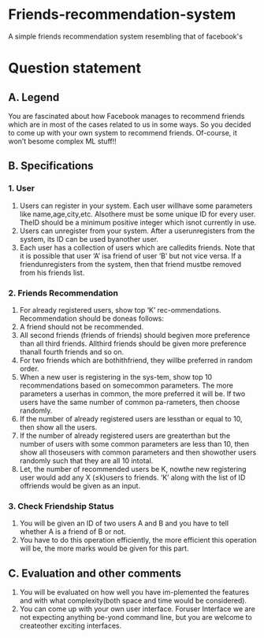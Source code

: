 # Friends-recommendation-system
A simple friends recommendation system resembling that of facebook's 

# Question statement

## A.    Legend

You  are  fascinated  about  how  Facebook  manages  to recommend friends which are in most of the cases related to us in some ways.  So you decided to come up with your own system to recommend friends.  Of-course, it won’t besome complex ML stuff!!

## B. Specifications

### 1. User

1. Users can register in your system.  Each user willhave some parameters like name,age,city,etc.  Alsothere must be some unique ID for every user.  TheID should be a minimum positive integer which isnot currently in use.
2. Users can unregister from your system. After a userunregisters from the system, its ID can be used byanother user.
3. Each user has a collection of users which are calledits friends.  Note that it is possible that user ‘A’ isa friend of user ‘B’ but not vice versa.  If a friendunregisters from the system, then that friend mustbe removed from his friends list.

### 2. Friends Recommendation
1. For already registered users, show top ‘K’ rec-ommendations.   Recommendation  should  be  doneas follows:  
2. A friend should not be recommended.  
3. All  second  friends  (friends  of  friends)  should  begiven  more  preference  than  all  third  friends.   Allthird friends should be given more preference thanall fourth friends and so on.  
4. For two friends which are bothithfriend, they willbe preferred in random order.
5. When  a  new  user  is  registering  in  the  sys-tem, show top 10 recommendations based on somecommon parameters.  The more parameters a userhas  in  common,  the  more  preferred  it  will  be. If two  users  have  the  same  number  of  common  pa-rameters, then choose randomly.  
6. If  the  number  of  already  registered  users  are  lessthan or equal to 10, then show all the users.  
7. If the number of already registered users are greaterthan but the number of users with some common parameters  are  less  than  10,  then  show  all  thoseusers  with  common  parameters  and  then  showother users randomly such that they are all 10 intotal.  
8. Let, the number of recommended users be K, nowthe  new  registering  user  would  add  any  X  (≤k)users  to  friends.   ‘K’  along  with  the  list  of  ID  offriends would be given as an input.

### 3. Check Friendship Status
1. You will be given an ID of two users A and B and you have to tell whether A is a friend of B or not.
2. You have to do this operation efficiently, the more efficient  this  operation  will  be,  the  more  marks would be given for this part.

## C.    Evaluation and other comments
1. You  will  be  evaluated  on  how  well  you  have  im-plemented the features and with what complexity(both space and time would be considered).
2. You can come up with your own user interface.  Foruser  Interface  we  are  not  expecting  anything  be-yond command line, but you are welcome to createother exciting interfaces.


